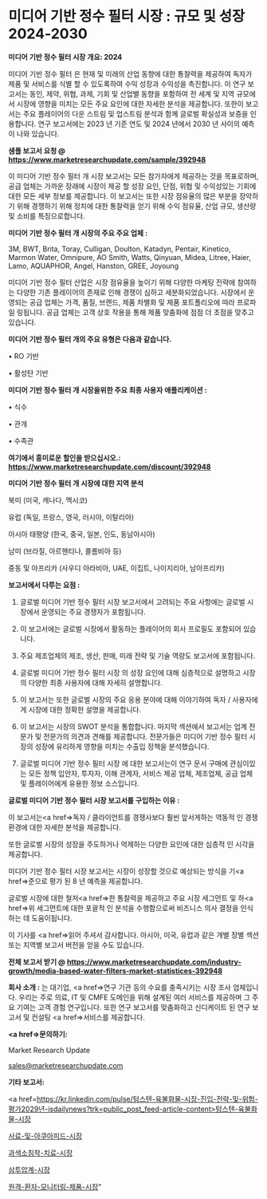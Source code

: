 # 미디어 기반 정수 필터 시장 : 규모 및 성장 2024-2030

<strong>미디어 기반 정수 필터 시장 개요: 2024</strong>

미디어 기반 정수 필터 은 현재 및 미래의 산업 동향에 대한 통찰력을 제공하여 독자가 제품 및 서비스를 식별 할 수 있도록하여 수익 성장과 수익성을 촉진합니다. 이 연구 보고서는 동인, 제약, 위협, 과제, 기회 및 산업별 동향을 포함하여 전 세계 및 지역 규모에서 시장에 영향을 미치는 모든 주요 요인에 대한 자세한 분석을 제공합니다. 또한이 보고서는 주요 플레이어의 다운 스트림 및 업스트림 분석과 함께 글로벌 확실성과 보증을 인용합니다. 연구 보고서에는 2023 년 기준 연도 및 2024 년에서 2030 년 사이의 예측이 나와 있습니다.



<strong>샘플 보고서 요청 @ <a href=https://www.marketresearchupdate.com/sample/392948>https://www.marketresearchupdate.com/sample/392948</a></strong>

이 미디어 기반 정수 필터 개 시장 보고서는 모든 참가자에게 제공하는 것을 목표로하며, 공급 업체는 가까운 장래에 시장이 제공 할 성장 요인, 단점, 위협 및 수익성있는 기회에 대한 모든 세부 정보를 제공합니다. 이 보고서는 또한 시장 점유율의 많은 부분을 장악하기 위해 경쟁하기 위해 정치에 대한 통찰력을 얻기 위해 수익 점유율, 산업 규모, 생산량 및 소비를 특징으로합니다.



<strong>미디어 기반 정수 필터 개 시장의 주요 주요 업체 :</strong>

3M, BWT, Brita, Toray, Culligan, Doulton, Katadyn, Pentair, Kinetico, Marmon Water, Omnipure, AO Smith, Watts, Qinyuan, Midea, Litree, Haier, Lamo, AQUAPHOR, Angel, Hanston, GREE, Joyoung

미디어 기반 정수 필터 산업은 시장 점유율을 높이기 위해 다양한 마케팅 전략에 참여하는 다양한 기존 플레이어의 존재로 인해 경쟁이 심하고 세분화되었습니다. 시장에서 운영되는 공급 업체는 가격, 품질, 브랜드, 제품 차별화 및 제품 포트폴리오에 따라 프로파일 링됩니다. 공급 업체는 고객 상호 작용을 통해 제품 맞춤화에 점점 더 초점을 맞추고 있습니다.



<strong>미디어 기반 정수 필터 개의 주요 유형은 다음과 같습니다.</strong>

• RO 기반

• 활성탄 기반



<strong>미디어 기반 정수 필터 개 시장을위한 주요 최종 사용자 애플리케이션 :</strong>

• 식수

• 관개

• 수족관



<strong>여기에서 흥미로운 할인을 받으십시오.: <a href=https://www.marketresearchupdate.com/discount/392948>https://www.marketresearchupdate.com/discount/392948</a></strong>



<strong>미디어 기반 정수 필터 개 시장에 대한 지역 분석</strong>

북미 (미국, 캐나다, 멕시코)

유럽 (독일, 프랑스, 영국, 러시아, 이탈리아)

아시아 태평양 (한국, 중국, 일본, 인도, 동남아시아)

남미 (브라질, 아르헨티나, 콜롬비아 등)

중동 및 아프리카 (사우디 아라비아, UAE, 이집트, 나이지리아, 남아프리카)



<strong>보고서에서 다루는 요점 :</strong>

1. 글로벌 미디어 기반 정수 필터 시장 보고서에서 고려되는 주요 사항에는 글로벌 시장에서 운영되는 주요 경쟁자가 포함됩니다.

2. 이 보고서에는 글로벌 시장에서 활동하는 플레이어의 회사 프로필도 포함되어 있습니다.

3. 주요 제조업체의 제조, 생산, 판매, 미래 전략 및 기술 역량도 보고서에 포함됩니다.

4. 글로벌 미디어 기반 정수 필터 시장 의 성장 요인에 대해 심층적으로 설명하고 시장의 다양한 최종 사용자에 대해 자세히 설명합니다.

5. 이 보고서는 또한 글로벌 시장의 주요 응용 분야에 대해 이야기하여 독자 / 사용자에게 시장에 대한 정확한 설명을 제공합니다.

6. 이 보고서는 시장의 SWOT 분석을 통합합니다. 마지막 섹션에서 보고서는 업계 전문가 및 전문가의 의견과 견해를 제공합니다. 전문가들은 미디어 기반 정수 필터 시장의 성장에 유리하게 영향을 미치는 수출입 정책을 분석했습니다.

7. 글로벌 미디어 기반 정수 필터 시장 에 대한 보고서는이 연구 문서 구매에 관심이있는 모든 정책 입안자, 투자자, 이해 관계자, 서비스 제공 업체, 제조업체, 공급 업체 및 플레이어에게 유용한 정보 소스입니다.



<strong>글로벌 미디어 기반 정수 필터 시장 보고서를 구입하는 이유 :</strong>

이 보고서는<a href=>독자 / 클</a>라이언트를 경쟁사보다 훨씬 앞서게하는 역동적 인 경쟁 환경에 대한 자세한 분석을 제공합니다.

또한 글로벌 시장의 성장을 주도하거나 억제하는 다양한 요인에 대한 심층적 인 시각을 제공합니다.

미디어 기반 정수 필터 시장 보고서는 시장이 성장할 것으로 예상되는 방식을 기<a href=>준으로</a> 평가 된 8 년 예측을 제공합니다.

글로벌 시장에 대한 철저<a href=>한 통찰력</a>을 제공하고 주요 시장 세그먼트 및 하<a href=>위 세그</a>먼트에 대한 포괄적 인 분석을 수행함으로써 비즈니스 의사 결정을 인식하는 데 도움이됩니다.

이 기사를 <a href=>읽어 주</a>셔서 감사합니다. 아시아, 미국, 유럽과 같은 개별 장별 섹션 또는 지역별 보고서 버전을 얻을 수도 있습니다.



<strong>전체 보고서 받기 @ <a href=https://www.marketresearchupdate.com/industry-growth/media-based-water-filters-market-statistices-392948>https://www.marketresearchupdate.com/industry-growth/media-based-water-filters-market-statistices-392948</a></strong>



<strong>회사 소개 :</strong>
는 대기업, <a href=>연구 기</a>관 등의 수요를 충족시키는 시장 조사 업체입니다. 우리는 주로 의료, IT 및 CMFE 도메인을 위해 설계된 여러 서비스를 제공하며 그 주요 기여는 고객 경험 연구입니다. 또한 연구 보고서를 맞춤화하고 신디케이트 된 연구 보고서 및 컨설팅 <a href=>서비</a>스를 제공합니다.



<strong><a href=>문의하기:</a></strong>

Market Research Update

sales@marketresearchupdate.com



<strong>기타 보고서:</strong>

<a href=https://kr.linkedin.com/pulse/텅스텐-육불화물-시장-진입-전략-및-위험-평가2029년-isdailynews?trk=public_post_feed-article-content>텅스텐-육불화물-시장</a>

<a href=https://www.linkedin.com/pulse/사료-및-아쿠아피드-시장-경쟁-분석-성장-잠재력-2029-consumer-connection-chronicles-24-/>사료-및-아쿠아피드-시장</a>

<a href=https://www.linkedin.com/pulse/과색소침착-치료-시장-진입-전략-및-위험-평가2029년-trendsetters-talk-360-analysis-ma95f/>과색소침착-치료-시장</a>

<a href=https://www.linkedin.com/pulse/삼투압계-시장-동향-및-성장-전망-survey-savvy-insights-360-analysis-xqvkf/>삼투압계-시장</a>

<a href=https://www.linkedin.com/pulse/원격-환자-모니터링-제품-시장-규모-및-성장-2023-market-matrix-musings-analysis-m11xc/>원격-환자-모니터링-제품-시장</a>"
